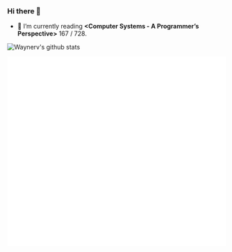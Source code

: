 ### Hi there 👋

- 🌱 I’m currently reading **<Computer Systems - A Programmer’s Perspective>** 167 / 728.

<!--
**waynerv/waynerv** is a ✨ _special_ ✨ repository because its `README.md` (this file) appears on your GitHub profile.

Here are some ideas to get you started:

- 🔭 I’m currently working on ...
- 🌱 I’m currently learning ...
- 👯 I’m looking to collaborate on ...
- 🤔 I’m looking for help with ...
- 💬 Ask me about ...
- 📫 How to reach me: ...
- 😄 Pronouns: ...
- ⚡ Fun fact: ...
- 👷 每晚11点左右会在B站直播做leetcode（新手），欢迎组队或监督。直播间地址：http://live.bilibili.com/23045251
-->

![Waynerv's github stats](https://github-readme-stats.vercel.app/api?username=waynerv&show_icons=true)

![Metrics](https://github.com/waynerv/waynerv/blob/master/github-metrics.svg)
